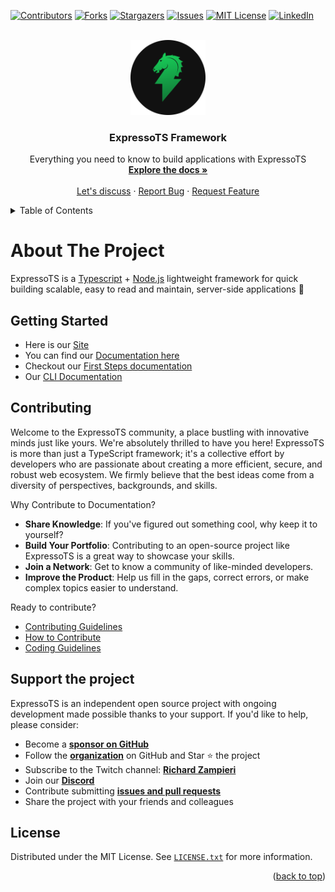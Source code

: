 <a name="readme-top"></a>

<!-- PROJECT SHIELDS -->

[![Contributors][contributors-shield]][contributors-url]
[![Forks][forks-shield]][forks-url]
[![Stargazers][stars-shield]][stars-url]
[![Issues][issues-shield]][issues-url]
[![MIT License][license-shield]][license-url]
[![LinkedIn][linkedin-shield]][linkedin-url]

<!-- PROJECT LOGO -->
<br />
<div align="center">
  <a href="https://github.com/othneildrew/Best-README-Template">
    <img src="https://github.com/expressots/expressots/blob/main/media/expressots.png" alt="Logo" width="120">
  </a>

  <h3 align="center">ExpressoTS Framework</h3>

  <p align="center">
    Everything you need to know to build applications with ExpressoTS
    <br />
    <a href="https://doc.expresso-ts.com/"><strong>Explore the docs »</strong></a>
    <br />
    <br />
    <a href="https://github.com/expressots/expressots/discussions">Let's discuss</a>
    ·
    <a href="https://github.com/expressots/expressots/issues">Report Bug</a>
    ·
    <a href="https://github.com/expressots/expressots/issues">Request Feature</a>
  </p>
</div>

<!-- TABLE OF CONTENTS -->
<details>
  <summary>Table of Contents</summary>
  <ol>
    <li><a href="#about-the-project">About The Project</a></li>
    <li><a href="#getting-started">Getting Started</a></li>
    <li><a href="#contributing">Contributing</a></li>
    <li><a href="#support-the-project">Support the project</a></li>
    <li><a href="#license">License</a></li>
  </ol>
</details>

<!-- ABOUT THE PROJECT -->

# About The Project

ExpressoTS is a [Typescript](https://www.typescriptlang.org/) + [Node.js](https://nodejs.org/en/) lightweight framework for quick building scalable, easy to read and maintain, server-side applications 🐎

## Getting Started

- Here is our [Site](https://expresso-ts.com/)
- You can find our [Documentation here](https://doc.expresso-ts.com/)
- Checkout our [First Steps documentation](https://doc.expresso-ts.com/docs/overview/first-steps)
- Our [CLI Documentation](https://doc.expresso-ts.com/docs/cli/overview)

## Contributing

Welcome to the ExpressoTS community, a place bustling with innovative minds just like yours. We're absolutely thrilled to have you here!
ExpressoTS is more than just a TypeScript framework; it's a collective effort by developers who are passionate about creating a more efficient, secure, and robust web ecosystem. We firmly believe that the best ideas come from a diversity of perspectives, backgrounds, and skills.

Why Contribute to Documentation?

- **Share Knowledge**: If you've figured out something cool, why keep it to yourself?
- **Build Your Portfolio**: Contributing to an open-source project like ExpressoTS is a great way to showcase your skills.
- **Join a Network**: Get to know a community of like-minded developers.
- **Improve the Product**: Help us fill in the gaps, correct errors, or make complex topics easier to understand.

Ready to contribute?

- [Contributing Guidelines](https://github.com/expressots/expressots/blob/main/CONTRIBUTING.md)
- [How to Contribute](https://github.com/expressots/expressots/blob/main/CONTRIBUTING_HOWTO.md)
- [Coding Guidelines](https://github.com/rsaz/TypescriptCodingGuidelines)

## Support the project

ExpressoTS is an independent open source project with ongoing development made possible thanks to your support. If you'd like to help, please consider:

- Become a **[sponsor on GitHub](https://github.com/sponsors/expressots)**
- Follow the **[organization](https://github.com/expressots)** on GitHub and Star ⭐ the project
- Subscribe to the Twitch channel: **[Richard Zampieri](https://www.twitch.tv/richardzampieri)**
- Join our **[Discord](https://discord.com/invite/PyPJfGK)**
- Contribute submitting **[issues and pull requests](https://github.com/expressots/expressots/issues)**
- Share the project with your friends and colleagues

## License

Distributed under the MIT License. See [`LICENSE.txt`](https://github.com/expressots/expressots/blob/main/LICENSE) for more information.

<p align="right">(<a href="#readme-top">back to top</a>)</p>

<!-- MARKDOWN LINKS & IMAGES -->
<!-- https://www.markdownguide.org/basic-syntax/#reference-style-links -->

[contributors-shield]: https://img.shields.io/github/contributors/expressots/adapter-express?style=for-the-badge
[contributors-url]: https://github.com/expressots/adapter-express/graphs/contributors
[forks-shield]: https://img.shields.io/github/forks/expressots/adapter-express?style=for-the-badge
[forks-url]: https://github.com/expressots/adapter-express/forks
[stars-shield]: https://img.shields.io/github/stars/expressots/adapter-express?style=for-the-badge
[stars-url]: https://github.com/expressots/adapter-express/stargazers
[issues-shield]: https://img.shields.io/github/issues/expressots/adapter-express?style=for-the-badge
[issues-url]: https://github.com/expressots/expressadapter-expressots/issues
[license-shield]: https://img.shields.io/github/license/expressots/adapter-express?style=for-the-badge
[license-url]: https://github.com/expressots/adapter-express/blob/main/LICENSE
[linkedin-shield]: https://img.shields.io/badge/-LinkedIn-black.svg?style=for-the-badge&logo=linkedin&colorB=555
[linkedin-url]: https://www.linkedin.com/company/expresso-ts/
[product-screenshot]: images/screenshot.png
